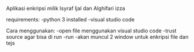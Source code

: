 Aplikasi enkripsi milik Isyraf Ijal dan Alghifari izza

requirements:
-python 3 installed
-visual studio code

Cara menggunakan:
-open file menggunakan visual studio code
-trust source agar bisa di run
-run
-akan muncul 2 window untuk enkripsi file dan tejs
